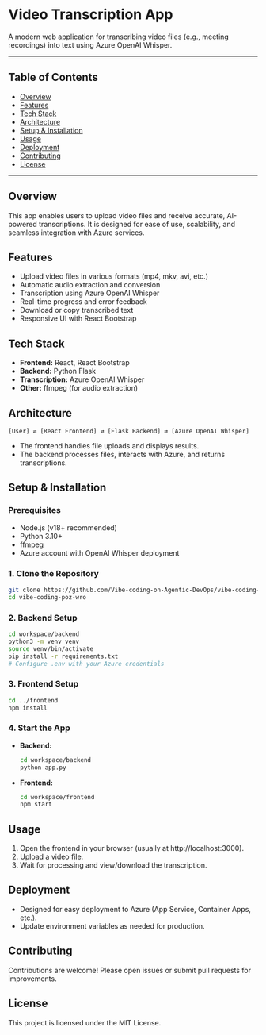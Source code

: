 # Video Transcription App

A modern web application for transcribing video files (e.g., meeting recordings) into text using Azure OpenAI Whisper.

---

## Table of Contents
- [Overview](#overview)
- [Features](#features)
- [Tech Stack](#tech-stack)
- [Architecture](#architecture)
- [Setup & Installation](#setup--installation)
- [Usage](#usage)
- [Deployment](#deployment)
- [Contributing](#contributing)
- [License](#license)

---

## Overview
This app enables users to upload video files and receive accurate, AI-powered transcriptions. It is designed for ease of use, scalability, and seamless integration with Azure services.

## Features
- Upload video files in various formats (mp4, mkv, avi, etc.)
- Automatic audio extraction and conversion
- Transcription using Azure OpenAI Whisper
- Real-time progress and error feedback
- Download or copy transcribed text
- Responsive UI with React Bootstrap

## Tech Stack
- **Frontend:** React, React Bootstrap
- **Backend:** Python Flask
- **Transcription:** Azure OpenAI Whisper
- **Other:** ffmpeg (for audio extraction)

## Architecture
```
[User] ⇄ [React Frontend] ⇄ [Flask Backend] ⇄ [Azure OpenAI Whisper]
```
- The frontend handles file uploads and displays results.
- The backend processes files, interacts with Azure, and returns transcriptions.

## Setup & Installation
### Prerequisites
- Node.js (v18+ recommended)
- Python 3.10+
- ffmpeg
- Azure account with OpenAI Whisper deployment

### 1. Clone the Repository
```bash
git clone https://github.com/Vibe-coding-on-Agentic-DevOps/vibe-coding-poz-wro.git
cd vibe-coding-poz-wro
```

### 2. Backend Setup
```bash
cd workspace/backend
python3 -m venv venv
source venv/bin/activate
pip install -r requirements.txt
# Configure .env with your Azure credentials
```

### 3. Frontend Setup
```bash
cd ../frontend
npm install
```

### 4. Start the App
- **Backend:**
  ```bash
  cd workspace/backend
  python app.py
  ```
- **Frontend:**
  ```bash
  cd workspace/frontend
  npm start
  ```

## Usage
1. Open the frontend in your browser (usually at http://localhost:3000).
2. Upload a video file.
3. Wait for processing and view/download the transcription.

## Deployment
- Designed for easy deployment to Azure (App Service, Container Apps, etc.).
- Update environment variables as needed for production.

## Contributing
Contributions are welcome! Please open issues or submit pull requests for improvements.

## License
This project is licensed under the MIT License.
